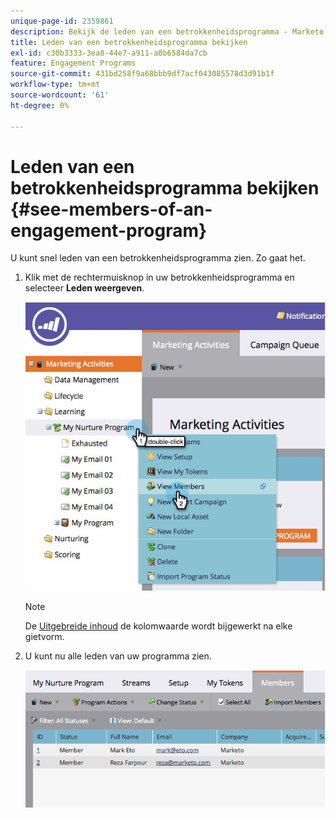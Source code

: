 ```yaml
---
unique-page-id: 2359861
description: Bekijk de leden van een betrokkenheidsprogramma - Marketo Docs - Productdocumentatie
title: Leden van een betrokkenheidsprogramma bekijken
exl-id: c30b3333-3ea8-44e7-a911-a0b6584da7cb
feature: Engagement Programs
source-git-commit: 431bd258f9a68bbb9df7acf043085578d3d91b1f
workflow-type: tm+mt
source-wordcount: '61'
ht-degree: 0%

---
```


# Leden van een betrokkenheidsprogramma bekijken {#see-members-of-an-engagement-program}

U kunt snel leden van een betrokkenheidsprogramma zien. Zo gaat het.

1. Klik met de rechtermuisknop in uw betrokkenheidsprogramma en selecteer **Leden weergeven**.

   ![](assets/membersofengagement.jpg)

   >[!NOTE]
   >
   >De  [Uitgebreide inhoud](/help/marketo/product-docs/email-marketing/drip-nurturing/creating-an-engagement-program/understanding-engagement-programs.md) de kolomwaarde wordt bijgewerkt na elke gietvorm.

1. U kunt nu alle leden van uw programma zien.

   ![](assets/image2014-9-15-17-3a17-3a26.png)
